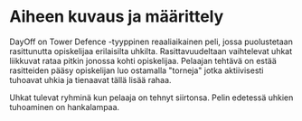 # Aiheen kuvaus ja määrittely

DayOff on Tower Defence -tyyppinen reaaliaikainen peli, jossa puolustetaan rasittunutta opiskelijaa erilaisilta uhkilta. Rasittavuudeltaan vaihtelevat uhkat liikkuvat rataa pitkin jonossa kohti opiskelijaa. Pelaajan tehtävä on estää rasitteiden pääsy opiskelijan luo ostamalla "torneja" jotka aktiivisesti tuhoavat uhkia ja tienaavat tällä lisää rahaa.

Uhkat tulevat ryhminä kun pelaaja on tehnyt siirtonsa. Pelin edetessä uhkien tuhoaminen on hankalampaa.
